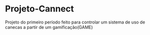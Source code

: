 # Projeto-Cannect
Projeto do primeiro período feito para controlar um sistema de uso de canecas a partir de um gamificação(GAME)
